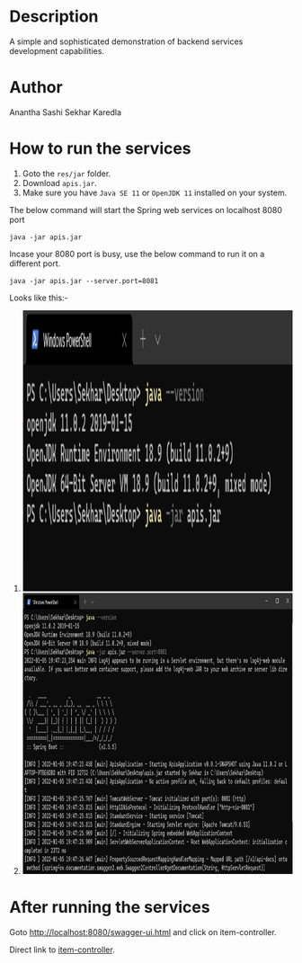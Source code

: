 # Description
A simple and sophisticated demonstration of backend services development capabilities.
# Author
Anantha Sashi Sekhar Karedla

# How to run the services

1) Goto the `res/jar` folder.
2) Download `apis.jar`.
3) Make sure you have `Java SE 11` or `OpenJDK 11` installed on your system.

The below command will start the Spring web services on localhost 8080 port
```text
java -jar apis.jar
```
Incase your 8080 port is busy, use the below command to run it on a different port.
```text
java -jar apis.jar --server.port=8081
```

Looks like this:-

1) <img alt="how_to_run" height="500" src="./res/images/how_to_run.png?raw=true" title="how_to_run_1"/>
2) <img alt="how_to_run 2" height="500" src="./res/images/how_to_run_2.png?raw=true" title="how_to_run_2"/>


# After running the services

Goto [http://localhost:8080/swagger-ui.html](http://localhost:8080/swagger-ui.html) and click on item-controller.

Direct link to [item-controller](http://localhost:8080/swagger-ui.html#/item45controller). 